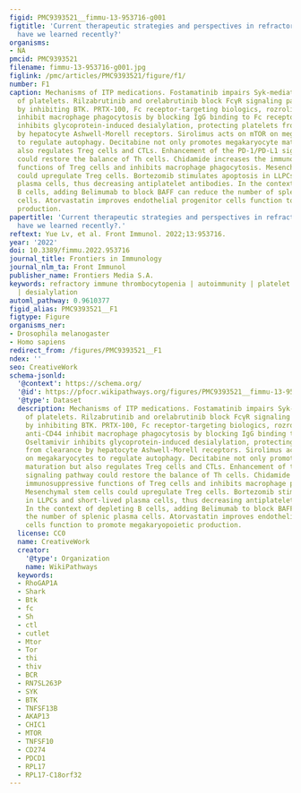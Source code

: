 ```yaml
---
figid: PMC9393521__fimmu-13-953716-g001
figtitle: 'Current therapeutic strategies and perspectives in refractory ITP: What
  have we learned recently?'
organisms:
- NA
pmcid: PMC9393521
filename: fimmu-13-953716-g001.jpg
figlink: /pmc/articles/PMC9393521/figure/f1/
number: F1
caption: Mechanisms of ITP medications. Fostamatinib impairs Syk-mediated phagocytosis
  of platelets. Rilzabrutinib and orelabrutinib block FcγR signaling pathway transduction
  by inhibiting BTK. PRTX-100, Fc receptor-targeting biologics, rozrolimupab and anti-CD44
  inhibit macrophage phagocytosis by blocking IgG binding to Fc receptors. Oseltamivir
  inhibits glycoprotein-induced desialylation, protecting platelets from clearance
  by hepatocyte Ashwell-Morell receptors. Sirolimus acts on mTOR on megakaryocytes
  to regulate autophagy. Decitabine not only promotes megakaryocyte maturation but
  also regulates Treg cells and CTLs. Enhancement of the PD-1/PD-L1 signaling pathway
  could restore the balance of Th cells. Chidamide increases the immunosuppressive
  functions of Treg cells and inhibits macrophage phagocytosis. Mesenchymal stem cells
  could upregulate Treg cells. Bortezomib stimulates apoptosis in LLPCs and short-lived
  plasma cells, thus decreasing antiplatelet antibodies. In the context of depleting
  B cells, adding Belimumab to block BAFF can reduce the number of splenic plasma
  cells. Atorvastatin improves endothelial progenitor cells function to promote megakaryopoietic
  production.
papertitle: 'Current therapeutic strategies and perspectives in refractory ITP: What
  have we learned recently?.'
reftext: Yue Lv, et al. Front Immunol. 2022;13:953716.
year: '2022'
doi: 10.3389/fimmu.2022.953716
journal_title: Frontiers in Immunology
journal_nlm_ta: Front Immunol
publisher_name: Frontiers Media S.A.
keywords: refractory immune thrombocytopenia | autoimmunity | platelet | fostamatinib
  | desialylation
automl_pathway: 0.9610377
figid_alias: PMC9393521__F1
figtype: Figure
organisms_ner:
- Drosophila melanogaster
- Homo sapiens
redirect_from: /figures/PMC9393521__F1
ndex: ''
seo: CreativeWork
schema-jsonld:
  '@context': https://schema.org/
  '@id': https://pfocr.wikipathways.org/figures/PMC9393521__fimmu-13-953716-g001.html
  '@type': Dataset
  description: Mechanisms of ITP medications. Fostamatinib impairs Syk-mediated phagocytosis
    of platelets. Rilzabrutinib and orelabrutinib block FcγR signaling pathway transduction
    by inhibiting BTK. PRTX-100, Fc receptor-targeting biologics, rozrolimupab and
    anti-CD44 inhibit macrophage phagocytosis by blocking IgG binding to Fc receptors.
    Oseltamivir inhibits glycoprotein-induced desialylation, protecting platelets
    from clearance by hepatocyte Ashwell-Morell receptors. Sirolimus acts on mTOR
    on megakaryocytes to regulate autophagy. Decitabine not only promotes megakaryocyte
    maturation but also regulates Treg cells and CTLs. Enhancement of the PD-1/PD-L1
    signaling pathway could restore the balance of Th cells. Chidamide increases the
    immunosuppressive functions of Treg cells and inhibits macrophage phagocytosis.
    Mesenchymal stem cells could upregulate Treg cells. Bortezomib stimulates apoptosis
    in LLPCs and short-lived plasma cells, thus decreasing antiplatelet antibodies.
    In the context of depleting B cells, adding Belimumab to block BAFF can reduce
    the number of splenic plasma cells. Atorvastatin improves endothelial progenitor
    cells function to promote megakaryopoietic production.
  license: CC0
  name: CreativeWork
  creator:
    '@type': Organization
    name: WikiPathways
  keywords:
  - RhoGAP1A
  - Shark
  - Btk
  - fc
  - Sh
  - ctl
  - cutlet
  - Mtor
  - Tor
  - thi
  - thiv
  - BCR
  - RN7SL263P
  - SYK
  - BTK
  - TNFSF13B
  - AKAP13
  - CHIC1
  - MTOR
  - TNFSF10
  - CD274
  - PDCD1
  - RPL17
  - RPL17-C18orf32
---
```

